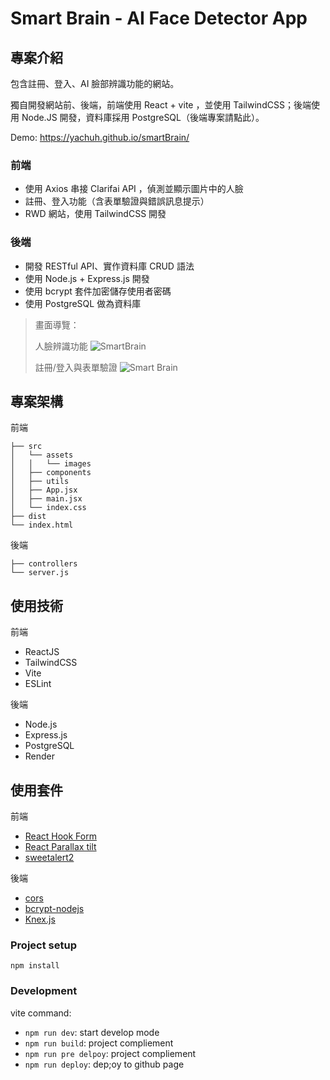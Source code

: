 # Smart Brain - AI Face Detector App

## 專案介紹
包含註冊、登入、AI 臉部辨識功能的網站。

獨自開發網站前、後端，前端使用 React + vite ，並使用 TailwindCSS；後端使用 Node.JS 開發，資料庫採用 PostgreSQL（後端專案請點此）。

Demo: https://yachuh.github.io/smartBrain/

### 前端
- 使用 Axios 串接 Clarifai API ，偵測並顯示圖片中的人臉
- 註冊、登入功能（含表單驗證與錯誤訊息提示）
- RWD 網站，使用 TailwindCSS 開發

### 後端
- 開發 RESTful API、實作資料庫 CRUD 語法
- 使用 Node.js + Express.js 開發
- 使用 bcrypt 套件加密儲存使用者密碼
- 使用 PostgreSQL 做為資料庫

> 畫面導覽：
> 
> 人臉辨識功能
> ![SmartBrain](https://github.com/yachuh/smartBrain/assets/16102202/d8cdff93-1ca6-401c-88c5-f00fc6fb0e2f)
>
> 註冊/登入與表單驗證
> ![Smart Brain](https://github.com/yachuh/smartBrain/assets/16102202/92c5dd9b-8b77-4b3c-a1c8-731556583057)
> 



## 專案架構 
前端
```
├── src
│   └── assets
│   │   └── images
│   ├── components
│   ├── utils
│   ├── App.jsx
│   ├── main.jsx
│   └── index.css
├── dist
└── index.html
```

後端
```
├── controllers
└── server.js
```


## 使用技術

前端
- ReactJS
- TailwindCSS
- Vite
- ESLint

後端
- Node.js
- Express.js
- PostgreSQL
- Render


## 使用套件

前端
- [React Hook Form](https://react-hook-form.com/)
- [React Parallax tilt](https://www.npmjs.com/package/react-parallax-tilt)
- [sweetalert2](https://sweetalert2.github.io/)

後端
- [cors](https://www.npmjs.com/package/cors)
- [bcrypt-nodejs](https://www.npmjs.com/package/bcrypt-nodejs)
- [Knex.js](https://knexjs.org/)


### Project setup
```
npm install
```

### Development

vite command:
- `npm run dev`: start develop mode
- `npm run build`: project compliement
- `npm run pre delpoy`: project compliement
- `npm run deploy`: dep;oy to github page
